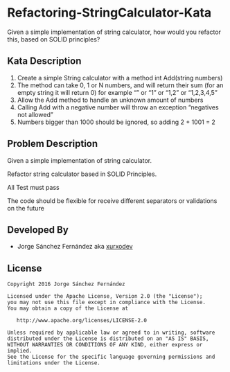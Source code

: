 # Refactoring-StringCalculator-Kata
Given a simple implementation of string calculator, how would you refactor this, based on SOLID principles?

## Kata Description
1. Create a simple String calculator with a method int Add(string numbers)
  1. The method can take 0, 1 or N numbers, and will return their sum (for an empty string it will return 0) for example “” or “1” or “1,2” or “1,2,3,4,5”
2. Allow the Add method to handle an unknown amount of numbers
3. Calling Add with a negative number will throw an exception “negatives not allowed”
4. Numbers bigger than 1000 should be ignored, so adding 2 + 1001  = 2

## Problem Description

Given a simple implementation of string calculator.

Refactor string calculator based in SOLID Principles.

All Test must pass

The code should be flexible for receive different separators or validations on the future

## Developed By

* Jorge Sánchez Fernández aka [xurxodev](https://twitter.com/xurxodev)

## License


    Copyright 2016 Jorge Sánchez Fernández

    Licensed under the Apache License, Version 2.0 (the "License");
    you may not use this file except in compliance with the License.
    You may obtain a copy of the License at

       http://www.apache.org/licenses/LICENSE-2.0

    Unless required by applicable law or agreed to in writing, software
    distributed under the License is distributed on an "AS IS" BASIS,
    WITHOUT WARRANTIES OR CONDITIONS OF ANY KIND, either express or implied.
    See the License for the specific language governing permissions and
    limitations under the License.
